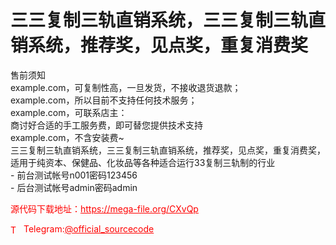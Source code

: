 # 三三复制三轨直销系统，三三复制三轨直销系统，推荐奖，见点奖，重复消费奖

售前须知<br>example.com，可复制性高，一旦发货，不接收退货退款；<br>example.com，所以目前不支持任何技术服务；<br>example.com，可联系店主：<br>商讨好合适的手工服务费，即可替您提供技术支持<br>example.com，不含安装费~<br>三三复制三轨直销系统，三三复制三轨直销系统，推荐奖，见点奖，重复消费奖，适用于纯资本、保健品、化妆品等各种适合运行33复制三轨制的行业<br>- 前台测试帐号n001密码123456<br>- 后台测试帐号admin密码admin<br>


<p style="color: red;">源代码下载地址：<a href="https://mega-file.org/CXvQp" style="color: red;">https://mega-file.org/CXvQp</a></p><p style="color: red;"><img src="https://cdn-icons-png.flaticon.com/512/2111/2111646.png" alt="Telegram Icon" style="width: 16px; vertical-align: middle; margin-right: 5px;">Telegram:<a href="https://t.me/official_sourcecode" style="color: red;">@official_sourcecode</a></p>